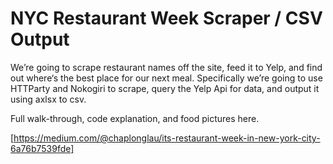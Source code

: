 # NYC Restaurant Week Scraper / CSV Output 

We’re going to scrape restaurant names off the site, feed it to Yelp, and find out where‘s the best place for our next meal. Specifically we’re going to use HTTParty and Nokogiri to scrape, query the Yelp Api for data, and output it using axlsx to csv. 

Full walk-through, code explanation, and food pictures here.

[https://medium.com/@chaplonglau/its-restaurant-week-in-new-york-city-6a76b7539fde]
